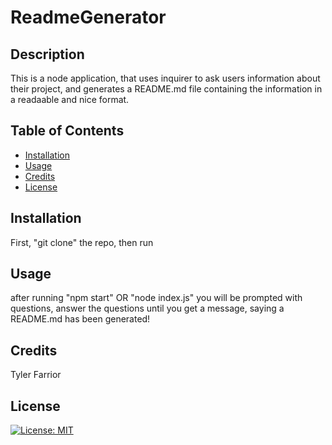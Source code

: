 # ReadmeGenerator

## Description
This is a node application, that uses inquirer to ask users information about their project, and generates a README.md file containing the information in a readaable and nice format.

## Table of Contents
- [Installation](#installation)
- [Usage](#usage)
- [Credits](#credits)
- [License](#license)

## Installation
First, "git clone" the repo, then run 
## Usage
after running "npm start" OR "node index.js" you will be prompted with questions, answer the questions until you get a message, saying a README.md has  been generated!
## Credits
Tyler Farrior
## License
[![License: MIT](https://img.shields.io/badge/License-MIT-yellow.svg)](https://opensource.org/licenses/MIT)

